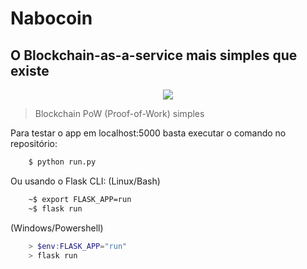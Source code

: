 # Nabocoin
## O Blockchain-as-a-service mais simples que existe


<center><div style="text-align:center"><img src="https://github.com/zerodois-bcc/NaboCoin/blob/main/application/static/img/icon.png" /></div></center>

>Blockchain PoW (Proof-of-Work) simples

Para testar o app em localhost:5000 basta executar o comando no repositório:

```bash
    $ python run.py
```
Ou usando o Flask CLI:
(Linux/Bash)
```bash
    ~$ export FLASK_APP=run
    ~$ flask run
```
(Windows/Powershell)
```powershell
    > $env:FLASK_APP="run"
    > flask run
```
